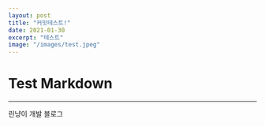 ```yaml
---
layout: post
title: "커밋테스트!"
date: 2021-01-30
excerpt: "테스트"
image: "/images/test.jpeg"
---
```


# Test Markdown

---

린냥이 개발 블로그

